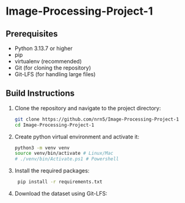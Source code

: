 # Image-Processing-Project-1

## Prerequisites

- Python 3.13.7 or higher
- pip
- virtualenv (recommended)
- Git (for cloning the repository)
- Git-LFS (for handling large files)

## Build Instructions

1. Clone the repository and navigate to the project directory:
   ```bash
   git clone https://github.com/nrn5/Image-Processing-Project-1
   cd Image-Processing-Project-1
   ```
3. Create python virtual environment and activate it:
   ```bash
   python3 -m venv venv
   source venv/bin/activate # Linux/Mac
   # ./venv/bin/Activate.ps1 # Powershell
   ```
4. Install the required packages:
   ```bash
    pip install -r requirements.txt
    ```
5. Download the dataset using Git-LFS: